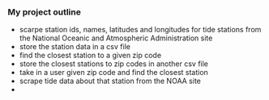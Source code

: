 ### My project outline

- scarpe station ids, names, latitudes and longitudes for tide stations from the National Oceanic and Atmospheric Administration site
- store the station data in a csv file
- find the closest station to a given zip code
- store the closest stations to zip codes in another csv file
- take in a user given zip code and find the closest station 
- scrape tide data about that station from the NOAA site
- 